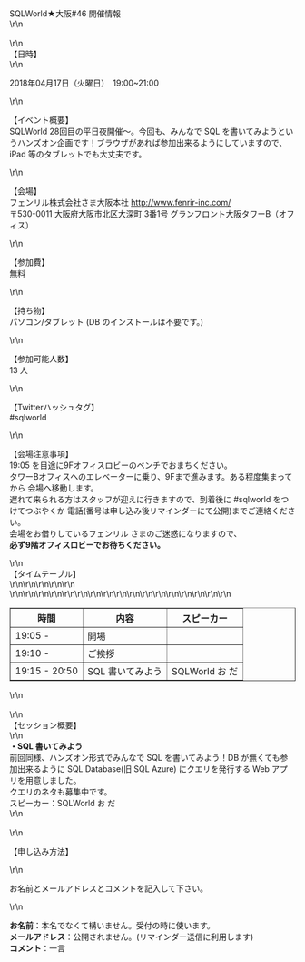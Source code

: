 <div>SQLWorld★大阪#46 開催情報</div>\r\n<div>&nbsp;</div>\r\n<div><span style=\"line-height: 21px;\">【日時】</span></div>\r\n<p>
    2018年04月17日（火曜日）　19:00~21:00</p>\r\n<p>【イベント概要】<br />SQLWorld 28回目の平日夜開催～。今回も、みんなで SQL
    を書いてみようというハンズオン企画です！ブラウザがあれば参加出来るようにしていますので、iPad 等のタブレットでも大丈夫です。</p>\r\n<p>【会場】<br />フェンリル株式会社さま大阪本社 <a
        href=\"http://www.fenrir-inc.com/\">http://www.fenrir-inc.com/</a><br />〒530-0011 大阪府大阪市北区大深町 3番1号
    グランフロント大阪タワーB（オフィス）</p>\r\n<p>【参加費】<br />無料</p>\r\n<p>【持ち物】<br />パソコン/タブレット (DB のインストールは不要です。)</p>\r\n<p>
    【参加可能人数】<br /><span>13 人</span></p>\r\n<p>【Twitterハッシュタグ】<br />#sqlworld</p>\r\n<p>【会場注意事項】<br /> 19:05
    を目途に9Fオフィスロビーのベンチでおまちください。<br /> タワーBオフィスへのエレベーターに乗り、9Fまで進みます。ある程度集まってから 会場へ移動します。<br />
    遅れて来られる方はスタッフが迎えに行きますので、到着後に #sqlworld をつけてつぶやくか 電話(番号は申し込み後リマインダーにて公開)までご連絡ください。<br />会場をお借りしているフェンリル
    さまのご迷惑になりますので、<br /><span style=\"color: #ff0000;\"><strong>必ず9階オフィスロビーでお待ちください。</strong></span></p>\r\n<div>
    【タイムテーブル】</div>\r\n<table style=\"width: 100%;\" border=\"1\">\r\n<tbody>\r\n<tr>\r\n<th style=\"width: 100px;
                font-color: red;\">時間</th>
            <th>内容</th>
            <th style=\"width: 120px;\">スピーカー</th>\r\n
        </tr>\r\n<tr>\r\n<td>19:05 -</td>\r\n<td>開場</td>\r\n<td>&nbsp;</td>\r\n</tr>\r\n<tr>\r\n<td>19:10 -</td>\r\n<td>
                ご挨拶</td>\r\n<td>&nbsp;</td>\r\n</tr>\r\n<tr>\r\n<td>19:15 - 20:50</td>\r\n<td>SQL 書いてみよう</td>\r\n<td>
                SQLWorld お だ</td>\r\n</tr>\r\n</tbody>\r\n</table>\r\n<div>&nbsp;</div>\r\n<div>【セッション概要】</div>\r\n<div>
    <strong>・SQL 書いてみよう</strong><br />前回同様、ハンズオン形式でみんなで SQL を書いてみよう！DB が無くても参加出来るように SQL Database(旧 SQL Azure) にクエリを発行する
    Web アプリを用意しました。<br />クエリのネタも募集中です。<br /> スピーカー：SQLWorld お だ</div>\r\n<div>&nbsp;</div>\r\n<p>【申し込み方法】</p>\r\n<p>
    お名前とメールアドレスとコメントを記入して下さい。</p>\r\n<p>
    <strong>お名前</strong>：本名でなくて構いません。受付の時に使います。<br /><strong>メールアドレス</strong>：公開されません。(リマインダー送信に利用します)<br /><strong>コメント</strong>：一言
</p>